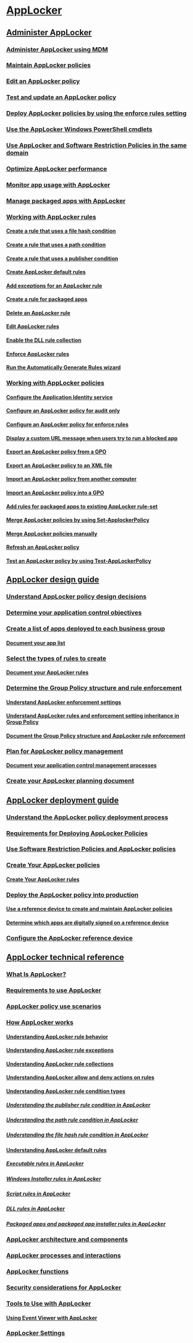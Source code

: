 
# [AppLocker](applocker-overview.md)

## [Administer AppLocker](administer-applocker.md)
### [Administer AppLocker using MDM](administaer-applocker-using-mdm.md)
### [Maintain AppLocker policies](maintain-applocker-policies.md)
### [Edit an AppLocker policy](edit-an-applocker-policy.md)
### [Test and update an AppLocker policy](test-and-update-an-applocker-policy.md)
### [Deploy AppLocker policies by using the enforce rules setting](deploy-applocker-policies-by-using-the-enforce-rules-setting.md)
### [Use the AppLocker Windows PowerShell cmdlets](use-the-applocker-windows-powershell-cmdlets.md)
### [Use AppLocker and Software Restriction Policies in the same domain](use-applocker-and-software-restriction-policies-in-the-same-domain.md)
### [Optimize AppLocker performance](optimize-applocker-performance.md)
### [Monitor app usage with AppLocker](monitor-application-usage-with-applocker.md)
### [Manage packaged apps with AppLocker](manage-packaged-apps-with-applocker.md)
### [Working with AppLocker rules](working-with-applocker-rules.md)
#### [Create a rule that uses a file hash condition](create-a-rule-that-uses-a-file-hash-condition.md)
#### [Create a rule that uses a path condition](create-a-rule-that-uses-a-path-condition.md)
#### [Create a rule that uses a publisher condition](create-a-rule-that-uses-a-publisher-condition.md)
#### [Create AppLocker default rules](create-applocker-default-rules.md)
#### [Add exceptions for an AppLocker rule](configure-exceptions-for-an-applocker-rule.md)
#### [Create a rule for packaged apps](create-a-rule-for-packaged-apps.md)
#### [Delete an AppLocker rule](delete-an-applocker-rule.md)
#### [Edit AppLocker rules](edit-applocker-rules.md)
#### [Enable the DLL rule collection](enable-the-dll-rule-collection.md)
#### [Enforce AppLocker rules](enforce-applocker-rules.md)
#### [Run the Automatically Generate Rules wizard](run-the-automatically-generate-rules-wizard.md)
### [Working with AppLocker policies](working-with-applocker-policies.md)
#### [Configure the Application Identity service](configure-the-application-identity-service.md)
#### [Configure an AppLocker policy for audit only](configure-an-applocker-policy-for-audit-only.md)
#### [Configure an AppLocker policy for enforce rules](configure-an-applocker-policy-for-enforce-rules.md)
#### [Display a custom URL message when users try to run a blocked app](display-a-custom-url-message-when-users-try-to-run-a-blocked-application.md)
#### [Export an AppLocker policy from a GPO](export-an-applocker-policy-from-a-gpo.md)
#### [Export an AppLocker policy to an XML file](export-an-applocker-policy-to-an-xml-file.md)
#### [Import an AppLocker policy from another computer](import-an-applocker-policy-from-another-computer.md)
#### [Import an AppLocker policy into a GPO](import-an-applocker-policy-into-a-gpo.md)
#### [Add rules for packaged apps to existing AppLocker rule-set](add-rules-for-packaged-apps-to-existing-applocker-rule-set.md)
#### [Merge AppLocker policies by using Set-ApplockerPolicy](merge-applocker-policies-by-using-set-applockerpolicy.md)
#### [Merge AppLocker policies manually](merge-applocker-policies-manually.md)
#### [Refresh an AppLocker policy](refresh-an-applocker-policy.md)
#### [Test an AppLocker policy by using Test-AppLockerPolicy](test-an-applocker-policy-by-using-test-applockerpolicy.md)
## [AppLocker design guide](applocker-policies-design-guide.md)
### [Understand AppLocker policy design decisions](understand-applocker-policy-design-decisions.md)
### [Determine your application control objectives](determine-your-application-control-objectives.md)
### [Create a list of apps deployed to each business group](create-list-of-applications-deployed-to-each-business-group.md)
#### [Document your app list](document-your-application-list.md)
### [Select the types of rules to create](select-types-of-rules-to-create.md)
#### [Document your AppLocker rules](document-your-applocker-rules.md)
### [Determine the Group Policy structure and rule enforcement](determine-group-policy-structure-and-rule-enforcement.md)
#### [Understand AppLocker enforcement settings](understand-applocker-enforcement-settings.md)
#### [Understand AppLocker rules and enforcement setting inheritance in Group Policy](understand-applocker-rules-and-enforcement-setting-inheritance-in-group-policy.md)
#### [Document the Group Policy structure and AppLocker rule enforcement](document-group-policy-structure-and-applocker-rule-enforcement.md)
### [Plan for AppLocker policy management](plan-for-applocker-policy-management.md)
#### [Document your application control management processes](document-your-application-control-management-processes.md)
### [Create your AppLocker planning document](create-your-applocker-planning-document.md)
## [AppLocker deployment guide](applocker-policies-deployment-guide.md)
### [Understand the AppLocker policy deployment process](understand-the-applocker-policy-deployment-process.md)
### [Requirements for Deploying AppLocker Policies](requirements-for-deploying-applocker-policies.md)
### [Use Software Restriction Policies and AppLocker policies](using-software-restriction-policies-and-applocker-policies.md)
### [Create Your AppLocker policies](create-your-applocker-policies.md)
#### [Create Your AppLocker rules](create-your-applocker-rules.md)
### [Deploy the AppLocker policy into production](deploy-the-applocker-policy-into-production.md)
#### [Use a reference device to create and maintain AppLocker policies](use-a-reference-computer-to-create-and-maintain-applocker-policies.md)
#### [Determine which apps are digitally signed on a reference device](determine-which-applications-are-digitally-signed-on-a-reference-computer.md)
### [Configure the AppLocker reference device](configure-the-appLocker-reference-device.md)
## [AppLocker technical reference](applocker-technical-reference.md)
### [What Is AppLocker?](what-is-applocker.md)
### [Requirements to use AppLocker](requirements-to-use-applocker.md)
### [AppLocker policy use scenarios](applocker-policy-use-scenarios.md)
### [How AppLocker works](how-applocker-works-techref.md)
#### [Understanding AppLocker rule behavior](understanding-applocker-rule-behavior.md)
#### [Understanding AppLocker rule exceptions](understanding-applocker-rule-exceptions.md)
#### [Understanding AppLocker rule collections](understanding-applocker-rule-collections.md)
#### [Understanding AppLocker allow and deny actions on rules](understanding-applocker-allow-and-deny-actions-on-rules.md)
#### [Understanding AppLocker rule condition types](understanding-applocker-rule-condition-types.md)
##### [Understanding the publisher rule condition in AppLocker](understanding-the-publisher-rule-condition-in-applocker.md)
##### [Understanding the path rule condition in AppLocker](understanding-the-path-rule-condition-in-applocker.md)
##### [Understanding the file hash rule condition in AppLocker](understanding-the-file-hash-rule-condition-in-applocker.md)
#### [Understanding AppLocker default rules](understanding-applocker-default-rules.md)
##### [Executable rules in AppLocker](executable-rules-in-applocker.md)
##### [Windows Installer rules in AppLocker](windows-installer-rules-in-applocker.md)
##### [Script rules in AppLocker](script-rules-in-applocker.md)
##### [DLL rules in AppLocker](dll-rules-in-applocker.md)
##### [Packaged apps and packaged app installer rules in AppLocker](packaged-apps-and-packaged-app-installer-rules-in-applocker.md)
### [AppLocker architecture and components](applocker-architecture-and-components.md)
### [AppLocker processes and interactions](applocker-processes-and-interactions.md)
### [AppLocker functions](applocker-functions.md)
### [Security considerations for AppLocker](security-considerations-for-applocker.md)
### [Tools to Use with AppLocker](tools-to-use-with-applocker.md)
#### [Using Event Viewer with AppLocker](using-event-viewer-with-applocker.md)
### [AppLocker Settings](applocker-settings.md)


